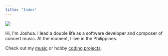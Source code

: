 ```yaml
---
title: "Index"
---
```


![](/public/marsh.jpeg)

Hi, I'm Joshua. I lead a double life as a software developer and composer of concert music. At the moment, I live in the Philippines.

Check out my [music](https://music.cerdenia.com) or hobby [coding projects](https://dev.cerdenia.com).